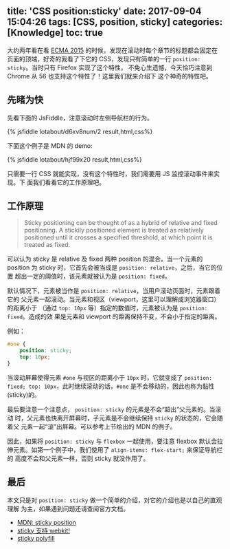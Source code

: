 title: 'CSS position:sticky'
date: 2017-09-04 15:04:26
tags: [CSS, position, sticky]
categories: [Knowledge]
toc: true
---

大约两年看在看 [ECMA 2015](https://www.ecma-international.org/ecma-262/6.0/)
的时候，发现在滚动时每个章节的标题都会固定在页面的顶端，好奇的我看了下它的
CSS，发现只有简单的一行 `position: sticky`。当时只有 Firefox 实现了这个特性，
不免心生遗憾，今天恰巧注意到 Chrome 从 56 也支持这个特性了！这里我们就来介绍下
这个神奇的特性吧。

## 先暏为快

先看下面的 JsFiddle，注意滚动时左侧导航栏的行为。

{% jsfiddle lotabout/d6xv8num/2 result,html,css%}

下面这个例子是 MDN 的 demo:

{% jsfiddle lotabout/hjf99x20 result,html,css%}

只需要一行 CSS 就能实现，没有这个特性时，我们需要用 JS 监控滚动事件来实现。下
面我们看看它的工作原理吧。

## 工作原理

> Sticky positioning can be thought of as a hybrid of relative and fixed
> positioning. A stickily positioned element is treated as relatively positioned
> until it crosses a specified threshold, at which point it is treated as fixed.

可以认为 sticky 是 relative 及 fixed 两种 position 的混合。当一个元素的
position 为 sticky 时，它首先会被当成是 `position: relative`，之后，当它的位置
超出一定的阈值时，该元素就被认为是 `position: fixed`。

默认情况下，元素被当作是 `position: relative`，当用户滚动页面时，元素跟着它的
父元素一起滚动。当元素和视区（viewport，这里可以理解成浏览器窗口）的距离小于
（通过 `top: 10px` 等）指定的数值时，元素被认为是 `position: fixed`。造成的效
果是元素和 viewport 的距离保持不变，不会小于指定的距离。

例如：

```css
#one {
    position: sticky;
    top: 10px;
}
```

当滚动屏幕使得元素 `#one` 与视区的距离小于 `10px` 时，它就变成了 `position:
fixed; top: 10px`，此时继续滚动的话，`#one` 是不会移动的，因此也称为黏性
(sticky)的。

最后要注意一个注意点， `position: sticky` 的元素是不会“超出”父元素的。当滚动
时，父元素也快离开屏幕时，子元素是不会继续保持 `sticky` 的状态的，它会随着父
元素一起“滚”出屏幕。可以参考上节给出的 MDN 的例子。

因此，如果将 `position: sticky` 与 `flexbox` 一起使用，要注意 flexbox 默认会拉
伸元素。如第一个例子中，我们使用了 `align-items: flex-start;` 来保证导航栏的
高度不会和父元素一样，否则 sticky 就没作用了。

## 最后

本文只是对 `position: sticky` 做一个简单的介绍，对它的介绍也是以自己的直观理解
为主，如果遇到问题还请查阅官方文档。

- [MDN: sticky position](https://developer.mozilla.org/en/docs/Web/CSS/position#Sticky_positioning)
- [sticky 支持 webkit!](https://developers.google.com/web/updates/2012/08/Stick-your-landings-position-sticky-lands-in-WebKit)
- [sticky polyfill](https://github.com/wilddeer/stickyfill)
